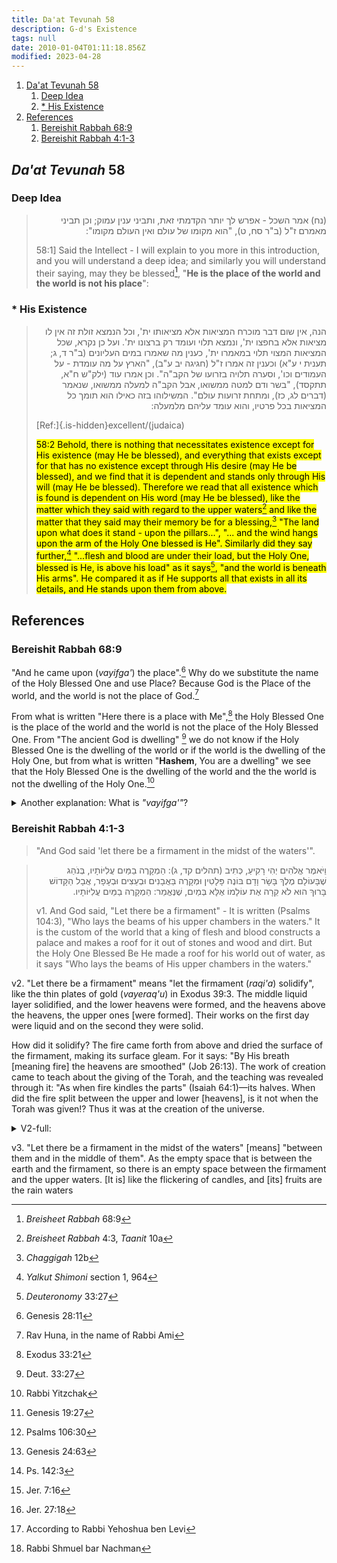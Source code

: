 ```yaml
---
title: Da'at Tevunah 58
description: G-d's Existence
tags: null
date: 2010-01-04T01:11:18.856Z
modified: 2023-04-28
---
```

1. [Da'at Tevunah 58](#daat-tevunah-58)
   1. [Deep Idea](#deep-idea)
   2. [\* His Existence](#-his-existence)
2. [References](#references)
   1. [Bereishit Rabbah 68:9](#bereishit-rabbah-689)
   2. [Bereishit Rabbah 4:1-3](#bereishit-rabbah-41-3)

## <i>Da'at Tevunah</i> 58

### Deep Idea

<blockquote>
<p dir="rtl">
 (נח) אמר השכל - אפרש לך יותר הקדמתי זאת, ותביני ענין עמוק; וכן תביני מאמרם ז"ל (ב"ר סח, ט), "הוא מקומו של עולם ואין העולם מקומו":
</p>
<p>

58:1] Said the Intellect - I will explain to you more in this introduction, and you will understand a deep idea; and similarly you will understand their saying, may they be blessed[^1], "**He is the place of the world and the world is not his place**":

</p>
</blockquote>

### * His Existence

<blockquote>
<p dir='rtl'>
הנה, אין שום דבר מוכרח המציאות אלא מציאותו ית', וכל הנמצא זולת זה אין לו מציאות אלא בחפצו ית', ונמצא תלוי ועומד רק ברצונו ית'. ועל כן נקרא, שכל המציאות המצוי תלוי במאמרו ית', כענין מה שאמרו במים העליונים (ב"ר ד, ג; תענית י ע"א) וכענין זה אמרו ז"ל (חגיגה יב ע"ב), "הארץ על מה עומדת - על העמודים וכו', וסערה תלויה בזרועו של הקב"ה". וכן אמרו עוד (ילק"ש ח"א, תתקסד), "בשר ודם למטה ממשואו, אבל הקב"ה למעלה ממשואו, שנאמר (דברים לג, כז), ומתחת זרועות עולם". המשילוהו בזה כאילו הוא תומך כל המציאות בכל פרטיו, והוא עומד עליהם מלמעלה:
</p>

<p>

<div class="popup is-pulled-left" onclick="document.getElementById('popID1').classList.toggle('show')"><i class="fa fa-file" aria-hidden="true"></i>

  <span class="popuptext" id="popID1">[Ref:]{.is-hidden}excellent/(judaica)</span>
</div>

<mark class="orange">58:2 Behold, there is nothing that necessitates existence except for His existence (may He be blessed), and everything that exists except for that has no existence except through His desire (may He be blessed), and we find that it is dependent and stands only through His will (may He be blessed). Therefore we read that all existence which is found is dependent on His word (may He be blessed), like the matter which they said with regard to the upper waters[^4] and like the matter that they said may their memory be for a blessing,[^5] "The land upon what does it stand - upon the pillars...", "... and the wind hangs upon the arm of the Holy One blessed is He". Similarly did they say further,[^6] "...flesh and blood are under their load, but the Holy One, blessed is He, is above his load" as it says[^7], "and the world is beneath His arms". He compared it as if He supports all that exists in all its details, and He stands upon them from above.</mark>

</p>
</blockquote>

## References

### Bereishit Rabbah 68:9

"And he came upon (_vayifga'_) the place".[^1a] Why do we substitute the name of the Holy Blessed One and use Place? Because God is the Place of the world, and the world is not the place of God.[^1b]

From what is written "Here there is a place with Me",[^1d] the Holy Blessed One is the place of the world and the world is not the place of the Holy Blessed One. From "The ancient God is dwelling" [^1f] we do not know if the Holy Blessed One is the dwelling of the world or if the world is the dwelling of the Holy One, but from what is written "**Hashem**, You are a dwelling" we see that the Holy Blessed One is the dwelling of the world and the the world is not the dwelling of the Holy One.[^1g]  

<details>
<summary class='button is-outlined'>
Another explanation: What is <i>"vayifga'"</i>?&nbsp;<i class='fa fa-solid fa-caret-down'></i>
</summary>

 It is he prayed. He prayed on the place, the place of the _Beit Hamikdash_. The first ancestors fixed three Prayers. Avraham fixed the morning prayer, as it is written "Next morning, Abraham rose to the place where he had stood before",[^2c] and the term stood can only be Prayer, as it is written "And Pinchas stood and prayed".[^2d] Yitzchak fixed the afternoon prayer, as it is written "And Isaac went out to converse in the field toward evening"[^2e] and the term converse can only be Prayer, as it is written "I pour out my conversation before God".[^2f] Yaakov fixed the evening Prayer, as it is written "And he came upon the place" and the term _vayifga'_ can only be Prayer, as it is written "As for you, do not pray for this people, do not raise a cry of prayer on their behalf, do not _tifga'_ Me; for I will not listen to you."[^2g] and the text also says: "If they are really prophets and the word of **Hashem** is with them, _ifge'u_ **Hashem** of Hosts"[^2h].[^2j]

Three times the day changes. At evening, a person needs to say "may it be Your will, **Hashem** my God, that you will bring me from darkness to light." At morning one needs to say "I thank you **Hashem** my God, that you brought me from darkness to light." In the afternoon a person needs to say "may it be Your will, **Hashem** my God, that just as I merited to see the sun rise, may I merit to see the sun set."[^3c]

</details>

### Bereishit Rabbah 4:1-3

> "And God said 'let there be a firmament in the midst of the waters'".

<blockquote>
<p dir='rtl'>
וַיֹּאמֶר אֱלֹהִים יְהִי רָקִיעַ, כְּתִיב (תהלים קד, ג): הַמְקָרֶה בַמַּיִם עֲלִיּוֹתָיו, בְּנֹהַג שֶׁבָּעוֹלָם מֶלֶךְ בָּשָׂר וָדָם בּוֹנֶה פָּלָטִין וּמְקָרֶה בַּאֲבָנִים וּבְעֵצִים וּבְעָפָר, אֲבָל הַקָּדוֹשׁ בָּרוּךְ הוּא לֹא קֵרָה אֶת עוֹלָמוֹ אֶלָּא בְּמַיִם, שֶׁנֶּאֱמַר: הַמְקָרֶה בַמַּיִם עֲלִיּוֹתָיו.
</p>
  <p>

v1. And God said, "Let there be a firmament" - It is written (Psalms 104:3), "Who lays the beams of his upper chambers in the waters." It is the custom of the world that a king of flesh and blood constructs a palace and makes a roof for it out of stones and wood and dirt. But the Holy One Blessed Be He made a roof for his world out of water, as it says "Who lays the beams of His upper chambers in the waters."

</p>
</blockquote>

v2. "Let there be a firmament" means "let the firmament (_raqi'a_) solidify", like the thin plates of gold (_vayeraq'u_) in Exodus 39:3. The middle liquid layer solidified, and the lower heavens were formed, and the heavens above the heavens, the upper ones [were formed]. Their works on the first day were liquid and on the second they were solid.

How did it solidify? The fire came forth from above and dried the surface of the firmament, making its surface gleam. For it says: "By His breath [meaning fire] the heavens are smoothed" (Job 26:13). The work of creation came to teach about the giving of the Torah, and the teaching was revealed through it: "As when fire kindles the parts" (Isaiah 64:1)—its halves. When did the fire split between the upper and lower [heavens], is it not when the Torah was given!? Thus it was at the creation of the universe.

<details>
<summary class='button is-outlined'>
V2-full:
 &nbsp;<i class='fa fa-solid fa-caret-down'></i>
</summary>
<p>
The rabbis said:
regarding this in the name of Rabbi Chanina,
but Rabbi Pinchas and Rabbi Jacob the son of Rabbi Avin said this in the name of Rabbi Samuel son of Nachman:

"~ the middle liquid layer solidified, and the lower heavens were formed, and the heavens above the heavens, the upper ones [were formed]".

Rab said "their works on the first day were liquid and on the second they were solid.

"Let there be a firmament"
  [means] let the firmament solidify".

Rabbi Yehudah the son of Rabbi Simon said
  "~ [means] let a thin plating be made for the firmament (_raqi'a_), just as you see it said:
   "and they beat thin (_vayeraq'u_) the plates of gold" (Exodus 39:3)".
Rabbi Chanina said:
 "the fire came forth from above and dried the surface of the firmament [solidifying it]".
Rabbi Yochanan came to this conclusion with this verse:
  "By His breath [meaning fire] the heavens are smoothed (Job 26:13)."
He used to say: "Rabbi Chanina taught me well".
Rabbi Yudan the son of Rabbi Shimon said
  "the fire went forth from above and it made the surface of the firmament gleam".
R. Berakhyah, R. Yaakov bar R. Avina in the name of R. Abbah bar Kahana said:
  "The work of creation came to teach about the giving of the Torah, and the teaching was revealed through it: "As when fire kindles the parts" (Isaiah 64:1)—its halves. When did the fire split between the upper and lower [heavens], is it not when the Torah was given!? Thus it was at the creation of the universe.Thus it was at the creation of the universe."
</p>
</details>

v3. "Let there be a firmament in the midst of the waters" [means] "between them and in the middle of them". As the empty space that is between the earth and the firmament, so there is an empty space between the firmament and the upper waters. [It is] like the flickering of candles, and [its] fruits are the rain waters

[^1]: _Breisheet Rabbah_ 68:9

[^4]: _Breisheet Rabbah_ 4:3, _Taanit_ 10a

[^5]: _Chaggigah_ 12b

[^6]: _Yalkut Shimoni_ section 1, 964

[^7]: _Deuteronomy_ 33:27

[^1a]: Genesis 28:11

[^1b]: Rav Huna, in the name of Rabbi Ami

[^1d]: Exodus 33:21

[^1f]: Deut. 33:27

[^1g]: Rabbi Yitzchak

[^2c]: Genesis 19:27

[^2d]: Psalms 106:30

[^2e]: Genesis 24:63

[^2f]: Ps. 142:3

[^2g]: Jer. 7:16

[^2h]: Jer. 27:18

[^2j]: According to Rabbi Yehoshua ben Levi

[^3c]: Rabbi Shmuel bar Nachman
